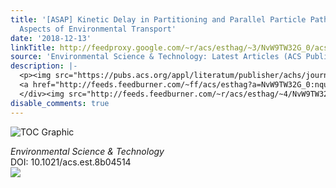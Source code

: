 ```yaml
---
title: '[ASAP] Kinetic Delay in Partitioning and Parallel Particle Pathways: Underappreciated
  Aspects of Environmental Transport'
date: '2018-12-13'
linkTitle: http://feedproxy.google.com/~r/acs/esthag/~3/NvW9TW32G_0/acs.est.8b04514
source: 'Environmental Science & Technology: Latest Articles (ACS Publications)'
description: |-
  <p><img src="https://pubs.acs.org/appl/literatum/publisher/achs/journals/content/esthag/0/esthag.ahead-of-print/acs.est.8b04514/20181213/images/medium/es-2018-04514d_0006.gif" alt="TOC Graphic"/></p><div><cite>Environmental Science & Technology</cite></div><div>DOI: 10.1021/acs.est.8b04514</div><div class="feedflare">
  <a href="http://feeds.feedburner.com/~ff/acs/esthag?a=NvW9TW32G_0:nquuXNF7Cm0:yIl2AUoC8zA"><img src="http://feeds.feedburner.com/~ff/acs/esthag?d=yIl2AUoC8zA" border="0"></img></a>
  </div><img src="http://feeds.feedburner.com/~r/acs/esthag/~4/NvW9TW32G_0" height="1" width="1" ...
disable_comments: true
---
```

<p><img src="https://pubs.acs.org/appl/literatum/publisher/achs/journals/content/esthag/0/esthag.ahead-of-print/acs.est.8b04514/20181213/images/medium/es-2018-04514d_0006.gif" alt="TOC Graphic"/></p><div><cite>Environmental Science & Technology</cite></div><div>DOI: 10.1021/acs.est.8b04514</div><div class="feedflare">
<a href="http://feeds.feedburner.com/~ff/acs/esthag?a=NvW9TW32G_0:nquuXNF7Cm0:yIl2AUoC8zA"><img src="http://feeds.feedburner.com/~ff/acs/esthag?d=yIl2AUoC8zA" border="0"></img></a>
</div><img src="http://feeds.feedburner.com/~r/acs/esthag/~4/NvW9TW32G_0" height="1" width="1" ...